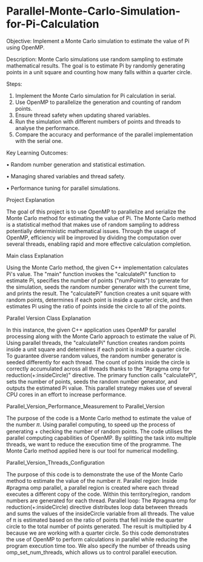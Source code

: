 # Parallel-Monte-Carlo-Simulation-for-Pi-Calculation

Objective: Implement a Monte Carlo simulation to estimate the value of Pi using OpenMP.

Description: Monte Carlo simulations use random sampling to estimate mathematical results. The goal is to estimate Pi by randomly generating points in a unit square and counting how many falls within a quarter circle.

Steps:
1.	Implement the Monte Carlo simulation for Pi calculation in serial.
2.	Use OpenMP to parallelize the generation and counting of random points.
3.	Ensure thread safety when updating shared variables.
4.	Run the simulation with different numbers of points and threads to analyse the performance.
5.	Compare the accuracy and performance of the parallel implementation with the serial one.

Key Learning Outcomes:

•	Random number generation and statistical estimation.

•	Managing shared variables and thread safety.

•	Performance tuning for parallel simulations.


Project Explanation 

The goal of this project is to use OpenMP to parallelize and serialize the Monte Carlo method for estimating the value of Pi. The Monte 
Carlo method is a statistical method that makes use of random sampling to address potentially deterministic mathematical issues. Through
the usage of OpenMP, efficiency will be improved by dividing the computation over several threads, enabling rapid and more effective 
calculation completion.


Main class Explanation

Using the Monte Carlo method, the given C++ implementation calculates Pi's value. The "main" function invokes the "calculatePi" function
to estimate Pi, specifies the number of points ("numPoints") to generate for the simulation, seeds the random number generator with the 
current time, and prints the result. The "calculatePi" function creates a unit square with random points, determines if each point is 
inside a quarter circle, and then estimates Pi using the ratio of points inside the circle to all of the points.

Parallel Version Class Explanation 

In this instance, the given C++ application uses OpenMP for parallel processing along with the Monte Carlo approach to estimate the 
value of Pi. Using parallel threads, the "calculatePi" function creates random points inside a unit square and determines if each point
is inside a quarter circle. To guarantee diverse random values, the random number generator is seeded differently for each thread. The 
count of points inside the circle is correctly accumulated across all threads thanks to the "#pragma omp for reduction(+:insideCircle)"
directive. The primary function calls "calculatePi", sets the number of points, seeds the random number generator, and outputs the 
estimated Pi value. This parallel strategy makes use of several CPU cores in an effort to increase performance.


Parallel_Version_Performance_Measurement to Parallel_Version

The purpose of the code is a Monte Carlo method to estimate the value of the number 𝜋. Using parallel computing, to speed up the process of generating + checking the number of random points. The code utilises the parallel computing capabilities of OpenMP. By splitting the task into multiple threads, we want to reduce the execution time of the programme.
 The Monte Carlo method applied here is our tool for numerical modelling.


Parallel_Version_Threads_Configuration

The purpose of this code is to demonstrate the use of the Monte Carlo method to estimate the value of the number 𝜋.
Parallel region: Inside #pragma omp parallel, a parallel region is created where each thread executes a different copy of the code. Within this territory/region, random numbers are generated for each thread.
Parallel loop: The #pragma omp for reduction(+:insideCircle) directive distributes loop data between threads and sums the values of the insideCircle variable from all threads.
The value of π is estimated based on the ratio of points that fell inside the quarter circle to the total number of points generated. The result is multiplied by 4 because we are working with a quarter circle.
So this code demonstrates the use of OpenMP to perform calculations in parallel while reducing the program execution time too. We also specify the number of threads using omp_set_num_threads, which allows us to control parallel execution. 
